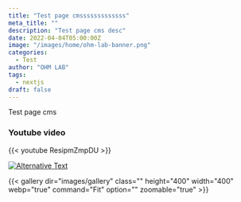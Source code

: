 ```yaml
---
title: "Test page cmsssssssssssss"
meta_title: ""
description: "Test page cms desc"
date: 2022-04-04T05:00:00Z
image: "/images/home/ohm-lab-banner.png"
categories:
  - Test
author: "OHM LAB"
tags:
  - nextjs
draft: false
---
```


Test page cms

### Youtube video

{{< youtube ResipmZmpDU >}}

[![Alternative Text](/images/home/ohm-lab-banner.png)](/images/home/ohm-lab-banner.png)

{{< gallery dir="images/gallery" class="" height="400" width="400" webp="true" command="Fit" option="" zoomable="true" >}}
